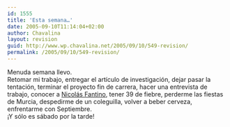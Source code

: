 ```yaml
---
id: 1555
title: 'Esta semana…'
date: 2005-09-10T11:14:04+02:00
author: Chavalina
layout: revision
guid: http://www.wp.chavalina.net/2005/09/10/549-revision/
permalink: /2005/09/10/549-revision/
---
```

Menuda semana llevo.  
Retomar mi trabajo, entregar el artículo de investigación, dejar pasar la tentación, terminar el proyecto fin de carrera, hacer una entrevista de trabajo, conocer a <a href="http://100px.com" target="_blank">Nicolás Fantino</a>, tener 39 de fiebre, perderme las fiestas de Murcia, despedirme de un coleguilla, volver a beber cerveza, enfrentarme con Septiembre.  
¡Y sólo es sábado por la tarde!